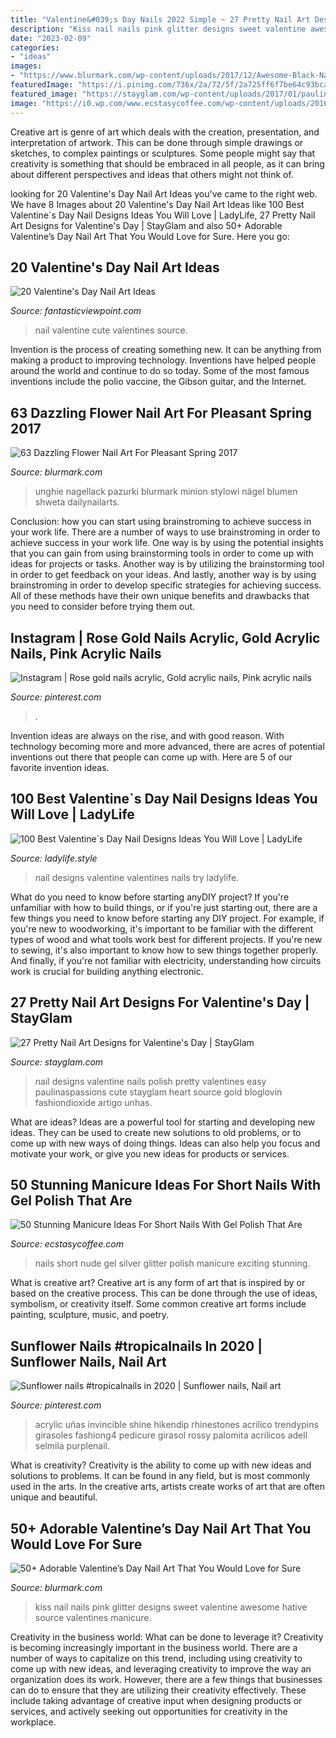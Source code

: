 ```yaml
---
title: "Valentine&#039;s Day Nails 2022 Simple ~ 27 Pretty Nail Art Designs For Valentine&#039;s Day"
description: "Kiss nail nails pink glitter designs sweet valentine awesome hative source valentines manicure"
date: "2023-02-09"
categories:
- "ideas"
images:
- "https://www.blurmark.com/wp-content/uploads/2017/12/Awesome-Black-Nails-With-Pink-Kiss-And-Glitter.jpg"
featuredImage: "https://i.pinimg.com/736x/2a/72/5f/2a725ff6f7be64c93bca8059adf7cb7f.jpg"
featured_image: "https://stayglam.com/wp-content/uploads/2017/01/paulinaspassions_1889319_621104447957306_1821376538_n.jpg"
image: "https://i0.wp.com/www.ecstasycoffee.com/wp-content/uploads/2016/09/Nude-and-silver-glitter-nails.jpg"
---
```



Creative art is genre of art which deals with the creation, presentation, and interpretation of artwork. This can be done through simple drawings or sketches, to complex paintings or sculptures. Some people might say that creativity is something that should be embraced in all people, as it can bring about different perspectives and ideas that others might not think of.

	

		
looking for 20 Valentine&#039;s Day Nail Art Ideas you've came to the right web. We have 8 Images about 20 Valentine&#039;s Day Nail Art Ideas like 100 Best Valentine`s Day Nail Designs Ideas You Will Love | LadyLife, 27 Pretty Nail Art Designs for Valentine&#039;s Day | StayGlam and also 50+ Adorable Valentine’s Day Nail Art That You Would Love for Sure. Here you go:
		
    
## 20 Valentine&#039;s Day Nail Art Ideas

<img loading=lazy src="http://www.fantasticviewpoint.com/wp-content/uploads/2014/02/cute-love.jpg" onerror="this.onerror=null;this.src='https://tse1.mm.bing.net/th?id=OIP.NR_eL4_o3Sd1y3mTPg874QHaHa&amp;pid=15.1';" alt="20 Valentine&#039;s Day Nail Art Ideas">

_Source: fantasticviewpoint.com_

>nail valentine cute valentines source. 

	

Invention is the process of creating something new. It can be anything from making a product to improving technology. Inventions have helped people around the world and continue to do so today. Some of the most famous inventions include the polio vaccine, the Gibson guitar, and the Internet.

    
## 63 Dazzling Flower Nail Art For Pleasant Spring 2017

<img loading=lazy src="https://www.blurmark.com/wp-content/uploads/2017/03/Beautiful-Pink-Nails.jpg" onerror="this.onerror=null;this.src='https://tse3.mm.bing.net/th?id=OIP.62ed2yxIg9qk4hPWNVB_OwHaHa&amp;pid=15.1';" alt="63 Dazzling Flower Nail Art For Pleasant Spring 2017">

_Source: blurmark.com_

>unghie nagellack pazurki blurmark minion stylowi nägel blumen shweta dailynailarts. 

	

Conclusion: how you can start using brainstroming to achieve success in your work life.
There are a number of ways to use brainstroming in order to achieve success in your work life. One way is by using the potential insights that you can gain from using brainstorming tools in order to come up with ideas for projects or tasks. Another way is by utilizing the brainstorming tool in order to get feedback on your ideas. And lastly, another way is by using brainstroming in order to develop specific strategies for achieving success. All of these methods have their own unique benefits and drawbacks that you need to consider before trying them out.

    
## Instagram | Rose Gold Nails Acrylic, Gold Acrylic Nails, Pink Acrylic Nails

<img loading=lazy src="https://i.pinimg.com/736x/2a/72/5f/2a725ff6f7be64c93bca8059adf7cb7f.jpg" onerror="this.onerror=null;this.src='https://tse2.mm.bing.net/th?id=OIP.nnmBaWcWW7-bDxQLoM1hpQHaJE&amp;pid=15.1';" alt="Instagram | Rose gold nails acrylic, Gold acrylic nails, Pink acrylic nails">

_Source: pinterest.com_

>. 

	

Invention ideas are always on the rise, and with good reason. With technology becoming more and more advanced, there are acres of potential inventions out there that people can come up with. Here are 5 of our favorite invention ideas.

    
## 100 Best Valentine`s Day Nail Designs Ideas You Will Love | LadyLife

<img loading=lazy src="https://ladylife.style/wp-content/uploads/2018/01/86.jpg" onerror="this.onerror=null;this.src='https://tse3.mm.bing.net/th?id=OIP.NmCEqz-SY7qP3210WS6VyQHaHa&amp;pid=15.1';" alt="100 Best Valentine`s Day Nail Designs Ideas You Will Love | LadyLife">

_Source: ladylife.style_

>nail designs valentine valentines nails try ladylife. 

	

What do you need to know before starting anyDIY project?
If you're unfamiliar with how to build things, or if you're just starting out, there are a few things you need to know before starting any DIY project. For example, if you're new to woodworking, it's important to be familiar with the different types of wood and what tools work best for different projects. If you're new to sewing, it's also important to know how to sew things together properly. And finally, if you're not familiar with electricity, understanding how circuits work is crucial for building anything electronic.

    
## 27 Pretty Nail Art Designs For Valentine&#039;s Day | StayGlam

<img loading=lazy src="https://stayglam.com/wp-content/uploads/2017/01/paulinaspassions_1889319_621104447957306_1821376538_n.jpg" onerror="this.onerror=null;this.src='https://tse3.mm.bing.net/th?id=OIP.GkYtlnNma7Ht_l3Y8VwCFwHaHa&amp;pid=15.1';" alt="27 Pretty Nail Art Designs for Valentine&#039;s Day | StayGlam">

_Source: stayglam.com_

>nail designs valentine nails polish pretty valentines easy paulinaspassions cute stayglam heart source gold bloglovin fashiondioxide artigo unhas. 

	

What are ideas?
Ideas are a powerful tool for starting and developing new ideas. They can be used to create new solutions to old problems, or to come up with new ways of doing things. Ideas can also help you focus and motivate your work, or give you new ideas for products or services.

    
## 50 Stunning Manicure Ideas For Short Nails With Gel Polish That Are

<img loading=lazy src="https://i0.wp.com/www.ecstasycoffee.com/wp-content/uploads/2016/09/Nude-and-silver-glitter-nails.jpg" onerror="this.onerror=null;this.src='https://tse4.mm.bing.net/th?id=OIP.D2gl5-tOp1YYZFjq1DVPTQHaJ4&amp;pid=15.1';" alt="50 Stunning Manicure Ideas For Short Nails With Gel Polish That Are">

_Source: ecstasycoffee.com_

>nails short nude gel silver glitter polish manicure exciting stunning. 

	

What is creative art?
Creative art is any form of art that is inspired by or based on the creative process. This can be done through the use of ideas, symbolism, or creativity itself. Some common creative art forms include painting, sculpture, music, and poetry.

    
## Sunflower Nails #tropicalnails In 2020 | Sunflower Nails, Nail Art

<img loading=lazy src="https://i.pinimg.com/736x/79/68/5f/79685fc96577e52154fd50ccd7186372.jpg" onerror="this.onerror=null;this.src='https://tse1.mm.bing.net/th?id=OIP.heNzDRNU26aWHc3iPWhm9gHaJN&amp;pid=15.1';" alt="Sunflower nails #tropicalnails in 2020 | Sunflower nails, Nail art">

_Source: pinterest.com_

>acrylic uñas invincible shine hikendip rhinestones acrilico trendypins girasoles fashiong4 pedicure girasol rossy palomita acrilicos adell selmila purplenail. 

	

What is creativity?
Creativity is the ability to come up with new ideas and solutions to problems. It can be found in any field, but is most commonly used in the arts. In the creative arts, artists create works of art that are often unique and beautiful.

    
## 50+ Adorable Valentine’s Day Nail Art That You Would Love For Sure

<img loading=lazy src="https://www.blurmark.com/wp-content/uploads/2017/12/Awesome-Black-Nails-With-Pink-Kiss-And-Glitter.jpg" onerror="this.onerror=null;this.src='https://tse4.mm.bing.net/th?id=OIP.pzVn3XlrdTGJtp-PPmSmlAHaHa&amp;pid=15.1';" alt="50+ Adorable Valentine’s Day Nail Art That You Would Love for Sure">

_Source: blurmark.com_

>kiss nail nails pink glitter designs sweet valentine awesome hative source valentines manicure. 

	

Creativity in the business world: What can be done to leverage it?
Creativity is becoming increasingly important in the business world. There are a number of ways to capitalize on this trend, including using creativity to come up with new ideas, and leveraging creativity to improve the way an organization does its work. However, there are a few things that businesses can do to ensure that they are utilizing their creativity effectively. These include taking advantage of creative input when designing products or services, and actively seeking out opportunities for creativity in the workplace.

